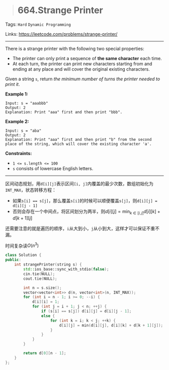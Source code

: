 > # 664.Strange Printer

Tags: `Hard` `Dynamic Programming`

Links: https://leetcode.com/problems/strange-printer/

----

There is a strange printer with the following two special properties:

- The printer can only print a sequence of **the same character** each time.
- At each turn, the printer can print new characters starting from and ending at any place and will cover the original existing characters.

Given a string `s`, return *the minimum number of turns the printer needed to print it*.

**Example 1:**

```
Input: s = "aaabbb"
Output: 2
Explanation: Print "aaa" first and then print "bbb".
```

**Example 2:**

```
Input: s = "aba"
Output: 2
Explanation: Print "aaa" first and then print "b" from the second place of the string, which will cover the existing character 'a'.
```

**Constraints:**

- `1 <= s.length <= 100`
- `s` consists of lowercase English letters.

-------

区间动态规划，用`d[i][j]`表示区间`[i, j]`内覆盖的最少次数，数组初始化为`INT_MAX`，状态转移方程：

* 如果`s[i] == s[j]`，那么覆盖`s[i]`的时候可以顺便覆盖`s[j]`，则`d[i][j] = d[i][j - 1]`
* 否则会存在一个中间点，将区间划分为两半，则$d[i][j] = \min_{k \in [i, j]}{d[i][k] + d[k + 1][j]}$

还需要注意的就是遍历的顺序，`i`从大到小，`j`从小到大，这样才可以保证不重不漏。

时间复杂读$O(n^3)$

```c++
class Solution {
public:
    int strangePrinter(string s) {
        std::ios_base::sync_with_stdio(false);
        cin.tie(NULL);
        cout.tie(NULL);

        int n = s.size();
        vector<vector<int>> d(n, vector<int>(n, INT_MAX));
        for (int i = n - 1; i >= 0; --i) {
            d[i][i] = 1;
            for (int j = i + 1; j < n; ++j) {
                if (s[i] == s[j]) d[i][j] = d[i][j - 1];
                else {
                    for (int k = i; k < j; ++k) {
                        d[i][j] = min(d[i][j], d[i][k] + d[k + 1][j]);
                    }
                }
            }
        }

        return d[0][n - 1];
    }
};
```



















